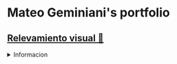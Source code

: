 # Mateo Geminiani's portfolio

## [Relevamiento visual 🏡](https://mat30gg.github.io/rel_vis/)
<details>
  <summary>Informacion</summary> 
  
  Realiza comentarios y sugerencias sobre el edificio con esta app!
  
  Con esta app podras:
  - 📸 Tomar fotos del edificio y realizar un comentario de este.
  - ⭐ Marcar como favorito posteos de otros usuarios.
  - 📊 Ver estadisticas de las publicaciones.
</details>
